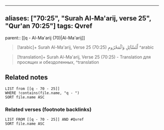 
---
aliases: ["70:25", "Surah Al-Ma'arij, verse 25", "Qur'an 70:25"]
tags: Qvref
---

parent:: [[q - Al-Ma'arij (70)|Al-Ma'arij]]

> [!arabic]+ Surah Al-Ma'arij, Verse 25 (70:25)
> <span class="quran-arabic">لِّلسَّآئِلِ وَٱلْمَحْرُومِ</span>
^arabic

> [!translation]+ Surah Al-Ma'arij, Verse 25 (70:25) - Translation
> для просящих и обездоленных,
^translation



## Related notes
```dataview
LIST from [[q - 70 - 25]]
WHERE !contains(file.name, "q - ")
SORT file.name ASC
```

### Related verses (footnote backlinks)
```dataview
LIST FROM [[q - 70 - 25]] AND #Qvref
SORT file.name ASC
```

